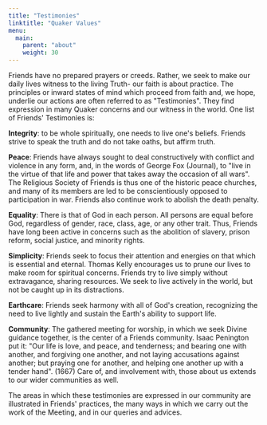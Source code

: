 ```yaml
---
title: "Testimonies"
linktitle: "Quaker Values"
menu:
  main:
    parent: "about"
    weight: 30
---
```


Friends have no prepared prayers or creeds. Rather, we seek to make our daily
lives witness to the living Truth- our faith is about practice. The
principles or inward states of mind which proceed from faith and, we hope,
underlie our actions are often referred to as "Testimonies". They find
expression in many Quaker concerns and our witness in the world. One list of
Friends' Testimonies is: 

**Integrity**: to be whole spiritually, one needs to live one's beliefs.
Friends strive to speak the truth and do not take oaths, but affirm truth.

**Peace**: Friends have always sought to deal constructively with conflict and
violence in any form, and, in the words of George Fox (Journal), to "live in
the virtue of that life and power that takes away the occasion of all wars".
The Religious Society of Friends is thus one of the historic peace churches,
and many of its members are led to be conscientiously opposed to participation
in war. Friends also continue work to abolish the death penalty. 

**Equality**: There is that of God in each person. All persons are equal before
God, regardless of gender, race, class, age, or any other trait. Thus, Friends
have long been active in concerns such as the abolition of slavery, prison
reform, social justice, and minority rights. 

**Simplicity**: Friends seek to focus their attention and energies on that
which is essential and eternal. Thomas Kelly encourages us to prune our lives
to make room for spiritual concerns. Friends try to live simply without
extravagance, sharing resources. We seek to live actively in the world, but not
be caught up in its distractions. 

**Earthcare**: Friends seek harmony with all of God's creation, recognizing the
need to live lightly and sustain the Earth's ability to support life. 

**Community**: The gathered meeting for worship, in which we seek Divine
guidance together, is the center of a Friends community. Isaac Penington put
it: "Our life is love, and peace, and tenderness; and bearing one with another,
and forgiving one another, and not laying accusations against another; but
praying one for another, and helping one another up with a tender hand". (1667)
Care of, and involvement with, those about us extends to our wider communities
as well. 

The areas in which these testimonies are expressed in our community are
illustrated in Friends' practices, the many ways in which we carry out the work
of the Meeting, and in our queries and advices. 

